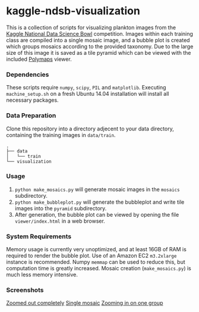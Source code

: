 kaggle-ndsb-visualization
=========================
This is a collection of scripts for visualizing plankton images from the [Kaggle National Data Science Bowl](http://www.kaggle.com/c/datasciencebowl) competition. Images within each training class are compiled into a single mosaic image, and a bubble plot is created which groups mosaics according to the provided taxonomy. Due to the large size of this image it is saved as a tile pyramid which can be viewed with the included [Polymaps](http://polymaps.org/ex/) viewer.
### Dependencies
These scripts require `numpy`, `scipy`, `PIL` and `matplotlib`. Executing `machine_setup.sh` on a fresh Ubuntu 14.04 installation will install all necessary packages.

### Data Preparation
Clone this repository into a directory adjecent to your data directory, containing the training images in `data/train`.
```
.
├── data
│   └── train
└── visualization
```

### Usage
1. `python make_mosaics.py` will generate mosaic images in the `mosaics` subdirectory. 
2. `python make_bubbleplot.py` will generate the bubbleplot and write tile images into the `pyramid` subdirectory.
3. After generation, the bubble plot can be viewed by opening the file `viewer/index.html` in a web browser.

### System Requirements
Memory usage is currently very unoptimized, and at least 16GB of RAM is required to render the bubble plot. Use of an Amazon EC2 `m3.2xlarge` instance is recommended. Numpy `memmap` can be used to reduce this, but computation time is greatly increased. Mosaic creation (`make_mosaics.py`) is much less memory intensive.

### Screenshots
[Zoomed out completely](http://i.imgur.com/VDO7Ilp.png)
[Single mosaic](http://i.imgur.com/C5nFvzM.png)
[Zooming in on one group](http://i.imgur.com/brizfzs.png)
